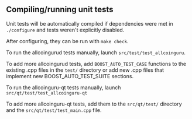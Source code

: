 Compiling/running unit tests
------------------------------------

Unit tests will be automatically compiled if dependencies were met in `./configure`
and tests weren't explicitly disabled.

After configuring, they can be run with `make check`.

To run the allcoingurud tests manually, launch `src/test/test_allcoinguru`.

To add more allcoingurud tests, add `BOOST_AUTO_TEST_CASE` functions to the existing
.cpp files in the `test/` directory or add new .cpp files that
implement new BOOST_AUTO_TEST_SUITE sections.

To run the allcoinguru-qt tests manually, launch `src/qt/test/test_allcoinguru-qt`

To add more allcoinguru-qt tests, add them to the `src/qt/test/` directory and
the `src/qt/test/test_main.cpp` file.
